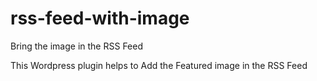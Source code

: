# rss-feed-with-image
Bring the image in the RSS Feed

This Wordpress plugin helps to Add the Featured image in the RSS Feed
